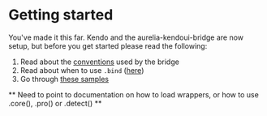 # Getting started

You've made it this far. Kendo and the aurelia-kendoui-bridge are now setup, but before you get started please read the following:

1. Read about the [conventions](https://aurelia-ui-toolkits.gitbooks.io/kendoui-bridge-docs/content/what_you_need_to_know.html#conventions) used by the bridge
2. Read about when to use `.bind` ([here](https://aurelia-ui-toolkits.gitbooks.io/kendoui-bridge-docs/content/what_you_need_to_know.html#when-to-bind-and-not-to-bind))
3. Go through [these samples](http://aurelia-ui-toolkits.github.io/demo-kendo/#/samples/generic/)



** Need to point to documentation on how to load wrappers, or how to use .core(), .pro() or .detect() **
